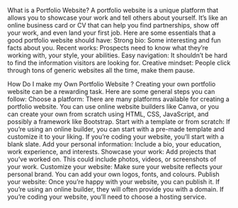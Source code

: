 What is a Portfolio Website? 
A portfolio website is a unique platform that allows you to showcase your work and tell others about yourself. It’s like an online business card or CV that can help you find partnerships, show off your work, and even land your first job. 
Here are some essentials that a good portfolio website should have: 
Strong bio: Some interesting and fun facts about you. 
Recent works: Prospects need to know what they’re working with, your style, your abilities. 
Easy navigation: It shouldn’t be hard to find the information visitors are looking for. 
Creative mindset: People click through tons of generic websites all the time, make them pause.

How Do I make my Own Portfolio Website ? 
Creating your own portfolio website can be a rewarding task. Here are some general steps you can follow: 
Choose a platform: There are many platforms available for creating a portfolio website. You can use online website builders like Canva, or you can create your own from scratch using HTML, CSS, JavaScript, and possibly a framework like Bootstrap. 
Start with a template or from scratch: If you’re using an online builder, you can start with a pre-made template and customize it to your liking. If you’re coding your website, you’ll start with a blank slate. Add your personal information: Include a bio, your education, work experience, and interests. 
Showcase your work: Add projects that you’ve worked on. This could include photos, videos, or screenshots of your work. 
Customize your website: Make sure your website reflects your personal brand. You can add your own logos, fonts, and colours. 
Publish your website: Once you’re happy with your website, you can publish it. If you’re using an online builder, they will often provide you with a domain. If you’re coding your website, you’ll need to choose a hosting service.
